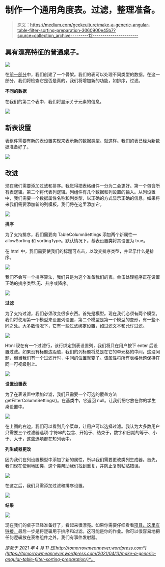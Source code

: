 # 制作一个通用角度表。过滤，整理准备。

> 原文：<https://medium.com/geekculture/make-a-generic-angular-table-filter-sorting-preparation-3060900e45b7?source=collection_archive---------12----------------------->

## 具有漂亮特征的普通桌子。

![](img/dbc8526ab46b6e1ef133baa71b016937.png)

在[前一部分](/geekculture/make-a-generic-angular-table-represent-new-data-in-easiest-way-cd2471081941)中，我们创建了一个骨架。我们的表可以处理不同类型的数据。在这一部分，我们将检查它是否是真的，我们将增加新的功能，如排序，过滤。

**不同的数据**

在我们的第二个表中，我们将显示关于元素的信息。

![](img/ec18523866624c74f0282478d5ddad3c.png)

## **新表设置**

表组件需要有新的表设置实现来表示新的数据类型。就这样。我们的表已经为新数据准备好了。

![](img/e5e748c657f16ea877fd30f9794f3e20.png)

## **改进**

现在我们需要添加过滤和排序。我觉得把表格组件一分为二会更好。第一个包含所有表逻辑。第二个将代表列逻辑。列组件有几个数据和列设置的输入。从列设置中，我们需要一个数据属性名称和列类型，以正确的方式显示正确的信息。如果将来我们需要添加新的列模板，我们将在这里添加它。

![](img/18092dd7835788b065b25eb6104d2ed9.png)

**排序**

为了支持排序，我们需要向 TableColumnSettings 添加两个新属性— allowSorting 和 sortingType。默认情况下，基表设置类将其设置为 true。

在 html 中，我们需要使我们的标题可点击，以改变排序类型，并显示什么是排序。

![](img/0167cd641ba602b8b342ef146e6db285.png)

我们不会写一个排序算法，我们只是为这个准备我们的表。单击处理程序正在设置正确的排序类型:无、升序或降序。

![](img/2cb97039103359dae907b9faf8583e92.png)

**过滤**

为了支持过滤，我们必须改变很多东西。首先是模型。现在我们必须有两个模型。我们将使用第一个模型来设置列设置，第二个模型是第一个模型的变形，有一些不同之处。大多数情况下，它有一些过滤绑定设置，如过滤文本和允许过滤。

![](img/b4be5fe1a5999c5730f7a1ceb4eab3f9.png)

Html 现在有一个过滤行，该行绑定到表设置列，我们将只在用户按下 enter 后设置过滤。如果没有标题边距值，我们的列标题将总是在它的单元格的中间，这没问题，但当我们有一个过滤行时，中间的位置就变了。该属性将所有表格标题保持在同一可视级别上。

![](img/ff3c92997bc0e7ac56714f6a42f66349.png)

**设置设置表**

为了在表设置中添加过滤，我们只需要一个可选的覆盖方法 getFilterColumnSettings()。在基类中，它返回 null。让我们把它放在你的学生桌设置中。

![](img/570db4265f7bcebdd679c63c0bfe9e63.png)

在上图的右边，我们可以看到几个菜单，让用户可以选择过滤。我认为大多数用户只需要三个过滤器选项:字符串的包含、开始于、结束于，数字和日期的等于、小于、大于，这些选项都在短列表中。

**列生成器更改**

因为我们在列设置模型中添加了新的属性，所以我们需要更改类列生成器。首先，我们现在使用地图类，这个类帮助我们找到重复，并防止复制粘贴错误。

![](img/9cdd2fb762be76cad57821db0208de7a.png)

在这之后，我们只需添加过滤和排序设置。

![](img/dab36398c4d5f91e78f468776229def0.png)

**结果**

![](img/0cf79f6b9af904631fd00140d683c9da.png)

现在我们的桌子已经准备好了，看起来很漂亮。如果你需要仔细看看[项目，这里有链接。](https://github.com/8Tesla8/table-settings-helper)最后一步是将逻辑用于排序和过滤。这可能是你的作业。你可以很容易地把任何逻辑放在表格组件之外，我们有事件发射器。

*原载于 2021 年 4 月 11 日*[*http://tomorrowmeannever.wordpress.com*](https://tomorrowmeannever.wordpress.com/2021/04/11/make-a-generic-angular-table-filter-sorting-preparation/)*。*